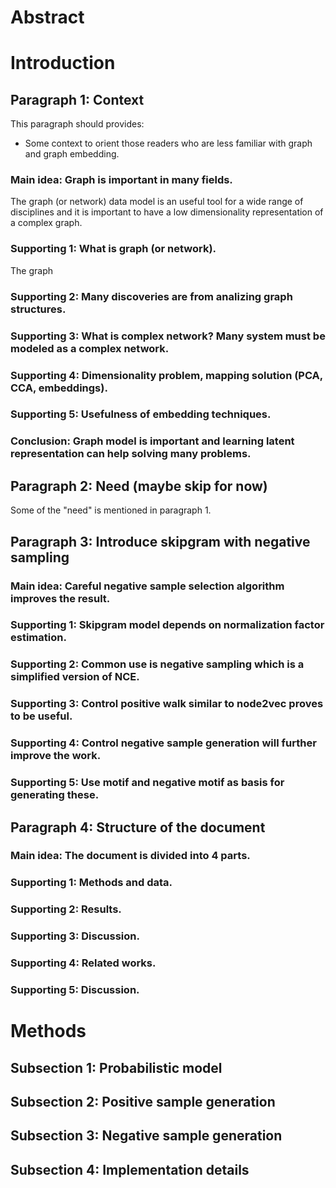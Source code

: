 # Abstract

# Introduction

## Paragraph 1: Context

This paragraph should provides:
- Some context to orient those readers who are less familiar 
with graph and graph embedding.

### Main idea: Graph is important in many fields.

The graph (or network) data model is an useful tool for a wide 
range of disciplines and it is important to have a low dimensionality 
representation of a complex graph.

### Supporting 1: What is graph (or network).

The graph


### Supporting 2: Many discoveries are from analizing graph structures.

### Supporting 3: What is complex network? Many system must be modeled as a complex network.

### Supporting 4: Dimensionality problem, mapping solution (PCA, CCA, embeddings).

### Supporting 5: Usefulness of embedding techniques.

### Conclusion: Graph model is important and learning latent representation can help solving many problems.

## Paragraph 2: Need (maybe skip for now)

Some of the "need" is mentioned in paragraph 1.

## Paragraph 3: Introduce skipgram with negative sampling

### Main idea: Careful negative sample selection algorithm improves the result.

### Supporting 1: Skipgram model depends on normalization factor estimation.

### Supporting 2: Common use is negative sampling which is a simplified version of NCE.

### Supporting 3: Control positive walk similar to node2vec proves to be useful.

### Supporting 4: Control negative sample generation will further improve the work.

### Supporting 5: Use motif and negative motif as basis for generating these.

## Paragraph 4: Structure of the document

### Main idea: The document is divided into 4 parts.

### Supporting 1: Methods and data.

### Supporting 2: Results.

### Supporting 3: Discussion.

### Supporting 4: Related works.

### Supporting 5: Discussion.

# Methods

## Subsection 1: Probabilistic model

## Subsection 2: Positive sample generation

## Subsection 3: Negative sample generation

## Subsection 4: Implementation details
